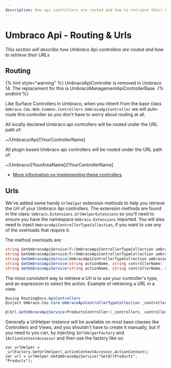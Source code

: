 ```yaml
---
description: How api controllers are routed and how to retrieve their URLs
---
```


# Umbraco Api - Routing & Urls

_This section will describe how Umbraco Api controllers are routed and how to retrieve their URLs_

## Routing

{% hint style="warning" %}
UmbracoApiController is removed in Umbraco 14. The replacement for this is UmbracoManagementApiControllerBase.
{% endhint %}

Like Surface Controllers in Umbraco, when you inherit from the base class `Umbraco.Cms.Web.Common.Controllers.UmbracoApiController` we will auto-route this controller so you don't have to worry about routing at all.

All locally declared Umbraco api controllers will be routed under the URL path of:

\~/Umbraco/Api/\[YourControllerName]

All plugin based Umbraco api controllers will be routed under the URL path of:

\~/Umbraco/\[YourAreaName]/\[YourControllerName]

* [More information on implementing these controllers](./).

## Urls

We've added some handy `UrlHelper` extension methods to help you retrieve the Url of your Umbraco Api controllers. The extension methods are found in the class: `Umbraco.Extensions.UrlHelperExtensions` so you'll need to ensure you have the namespace `Umbraco.Extensions` imported. You will also need to inject `UmbracoApiControllerTypeCollection`, if you want to use any of the overloads that require it.

The method overloads are:

```csharp
string GetUmbracoApiService<T>(UmbracoApiControllerTypeCollection umbracoApiControllerTypeCollection, string actionName)
string GetUmbracoApiService<T>(UmbracoApiControllerTypeCollection umbracoApiControllerTypeCollection, Expression<Func<T, object>> methodSelector)
string GetUmbracoApiService(UmbracoApiControllerTypeCollection umbracoApiControllerTypeCollection, string actionName, Type apiControllerType)
string GetUmbracoApiService(string actionName, string controllerName)
string GetUmbracoApiService(string actionName, string controllerName, string area)
```

The most consistent way to retrieve a Url is to use your controller's type, and an expression to select the action. Example of retrieving a URL in a view:

```csharp
@using RoutingDocs.ApiControllers
@inject Umbraco.Cms.Core.UmbracoApiControllerTypeCollection _controllers;

@(Url.GetUmbracoApiService<ProductsController>(_controllers, controller => controller.GetAllProducts()))
```

Generally a UrlHelper instance will be available on most base classes like Controllers and Views, and you shouldn't have to create it manually, but if you need to you can, by injecting `IUrlHelperFactory` and `IActionContextAccessor` and then use the factory like so:

```
var urlHelper = _urlFactory.GetUrlHelper(_actionContextAccessor.ActionContext);
var url = urlHelper.GetUmbracoApiService("GetAllProducts", "Products");
```
